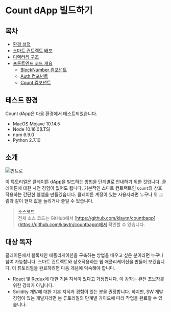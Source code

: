 # Count dApp 빌드하기

## 목차 <a href="#table-of-contents" id="table-of-contents"></a>

* [환경 설정](./setup-environment.md)
* [스마트 컨트랙트 배포](./deploy-contracts.md)
* [디렉터리 구조](./directory-structure.md)
* [프론트엔드 코드 개요](./code-overview/code-overview.md)
  * [BlockNumber 컴포넌트](./code-overview/blocknumber-component.md)
  * [Auth 컴포넌트](./code-overview/auth-component.md)
  * [Count 컴포넌트](./code-overview/count-component.md)


## 테스트 환경 <a href="#testing-environment" id="testing-environment"></a>

Count dApp은 다음 환경에서 테스트되었습니다.

* MacOS Mojave 10.14.5
* Node 10.16.0(LTS)
* npm 6.9.0
* Python 2.7.10

## 소개 <a href="#introduction" id="introduction"></a>

![인트로](/img/build/tutorials/tutorial-1intro.gif)

이 튜토리얼은 클레이튼 dApp을 빌드하는 방법을 단계별로 안내하기 위한 것입니다. 클레이튼에 대한 사전 경험이 없어도 됩니다. 기본적인 스마트 컨트랙트인 `Count`와 상호작용하는 간단한 웹앱을 만들겠습니다.
클레이튼 계정이 있는 사용자라면 누구나 위 그림과 같이 현재 값을 늘리거나 줄일 수 있습니다.

> **소스코드**\
> 전체 소스 코드는 GitHub에서 [https://github.com/klaytn/countbapp](https://github.com/klaytn/countbapp)에서 확인할 수 있습니다.

## 대상 독자 <a href="#intended-audience" id="intended-audience"></a>

클레이튼에서 블록체인 애플리케이션을 구축하는 방법을 배우고 싶은 분이라면 누구나 참여 가능합니다. 스마트 컨트랙트와 상호작용하는 웹 애플리케이션을 만들어 보겠습니다. 이 튜토리얼을 완료하려면 다음 개념에 익숙해야 합니다.

* [React](https://reactjs.org/) 및 [Redux](https://redux.js.org/)에 대한 기본 지식이 있다고 가정합니다. 이 강좌는 완전 초보자를 위한 강좌가 아닙니다.
* Solidity 개발에 대한 기본 지식과 경험이 있는 분을 권장합니다. 하지만, SW 개발 경험이 있는 개발자라면 본 튜토리얼의 단계별 가이드에 따라 작업을 완료할 수 있습니다.
